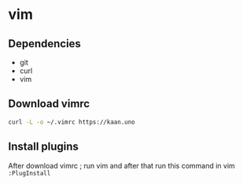 # vim

## Dependencies
- git
- curl
- vim

## Download vimrc
```sh
curl -L -o ~/.vimrc https://kaan.uno
```

## Install plugins
After download vimrc ; run vim and after that run this command in vim `:PlugInstall`
